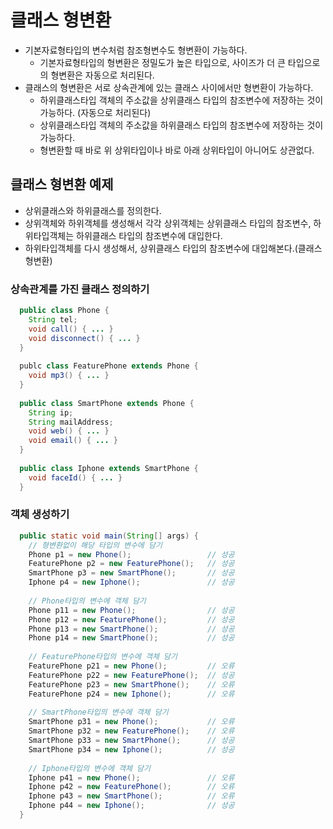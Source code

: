 # 클래스 형변환
- 기본자료형타입의 변수처럼 참조형변수도 형변환이 가능하다.
  * 기본자료형타입의 형변환은 정밀도가 높은 타입으로, 사이즈가 더 큰 타입으로의 형변환은 자동으로 처리된다.
- 클래스의 형변환은 서로 상속관계에 있는 클래스 사이에서만 형변환이 가능하다.
  * 하위클래스타입 객체의 주소값을 상위클래스 타입의 참조변수에 저장하는 것이 가능하다. (자동으로 처리된다)
  * 상위클래스타입 객체의 주소값을 하위클래스 타입의 참조변수에 저장하는 것이 가능하다.
  * 형변환할 때 바로 위 상위타입이나 바로 아래 상위타입이 아니어도 상관없다.

## 클래스 형변환 예제
- 상위클래스와 하위클래스를 정의한다.
- 상위객체와 하위객체를 생성해서 각각 상위객체는 상위클래스 타입의 참조변수, 하위타입객체는 하위클래스 타입의 참조변수에 대입한다.
- 하위타입객체를 다시 생성해서, 상위클래스 타입의 참조변수에 대입해본다.(클래스 형변환)

### 상속관계를 가진 클래스 정의하기
```java
  public class Phone {
    String tel;
    void call() { ... }
    void disconnect() { ... }
  }
  
  publc class FeaturePhone extends Phone {
    void mp3() { ... }
  }
  
  public class SmartPhone extends Phone {
    String ip;
    String mailAddress;
    void web() { ... }
    void email() { ... }
  }
  
  public class Iphone extends SmartPhone {
    void faceId() { ... }
  }
```
### 객체 생성하기
```java
  public static void main(String[] args) {
    // 형변환없이 해당 타입의 변수에 담기
    Phone p1 = new Phone();                 // 성공
    FeaturePhone p2 = new FeaturePhone();   // 성공
    SmartPhone p3 = new SmartPhone();       // 성공
    Iphone p4 = new Iphone();               // 성공
    
    // Phone타입의 변수에 객체 담기
    Phone p11 = new Phone();                // 성공
    Phone p12 = new FeaturePhone();         // 성공
    Phone p13 = new SmartPhone();           // 성공
    Phone p14 = new SmartPhone();           // 성공
    
    // FeaturePhone타입의 변수에 객체 담기
    FeaturePhone p21 = new Phone();         // 오류
    FeaturePhone p22 = new FeaturePhone();  // 성공
    FeaturePhone p23 = new SmartPhone();    // 오류
    FeaturePhone p24 = new Iphone();        // 오류
    
    // SmartPhone타입의 변수에 객체 담기
    SmartPhone p31 = new Phone();           // 오류
    SmartPhone p32 = new FeaturePhone();    // 오류
    SmartPhone p33 = new SmartPhone();      // 성공
    SmartPhone p34 = new Iphone();          // 성공
    
    // Iphone타입의 변수에 객체 담기
    Iphone p41 = new Phone();               // 오류
    Iphone p42 = new FeaturePhone();        // 오류
    Iphone p43 = new SmartPhone();          // 오류
    Iphone p44 = new Iphone();              // 성공
  }
```
